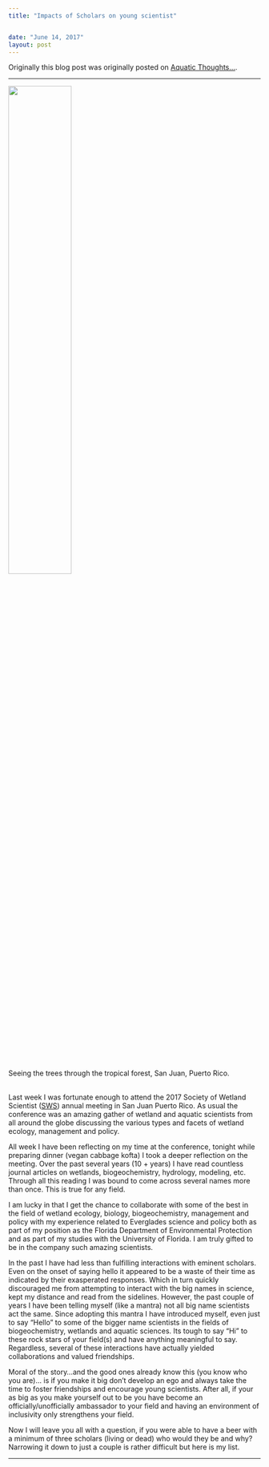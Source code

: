 ```yaml
---
title: "Impacts of Scholars on young scientist"


date: "June 14, 2017"
layout: post
---
```



<section class="main-content">
<p>Originally this blog post was originally posted on <a href="https://wetlandbiogeochem.weebly.com/aquatic-thoughts">Aquatic Thoughts…</a>.</p>
<hr />
<div class="figure">
<img src=...images/PuertoRico_ForestOcean.jpeg"  width="50%" align="center">
<p class="caption">
Seeing the trees through the tropical forest, San Juan, Puerto Rico.
</p>
</div>
<p><br> Last week I was fortunate enough to attend the 2017 Society of Wetland Scientist (<a href="sws.org">SWS</a>) annual meeting in San Juan Puerto Rico. As usual the conference was an amazing gather of wetland and aquatic scientists from all around the globe discussing the various types and facets of wetland ecology, management and policy.</p>
<p>All week I have been reflecting on my time at the conference, tonight while preparing dinner (vegan cabbage kofta) I took a deeper reflection on the meeting. Over the past several years (10 + years) I have read countless journal articles on wetlands, biogeochemistry, hydrology, modeling, etc. Through all this reading I was bound to come across several names more than once. This is true for any field.</p>
<p>I am lucky in that I get the chance to collaborate with some of the best in the field of wetland ecology, biology, biogeochemistry, management and policy with my experience related to Everglades science and policy both as part of my position as the Florida Department of Environmental Protection and as part of my studies with the University of Florida. I am truly gifted to be in the company such amazing scientists.</p>
<p>In the past I have had less than fulfilling interactions with eminent scholars. Even on the onset of saying hello it appeared to be a waste of their time as indicated by their exasperated responses. Which in turn quickly discouraged me from attempting to interact with the big names in science, kept my distance and read from the sidelines. However, the past couple of years I have been telling myself (like a mantra) not all big name scientists act the same. Since adopting this mantra I have introduced myself, even just to say “Hello” to some of the bigger name scientists in the fields of biogeochemistry, wetlands and aquatic sciences. Its tough to say “Hi” to these rock stars of your field(s) and have anything meaningful to say. Regardless, several of these interactions have actually yielded collaborations and valued friendships.</p>
<p>Moral of the story…and the good ones already know this (you know who you are)… is if you make it big don’t develop an ego and always take the time to foster friendships and encourage young scientists. After all, if your as big as you make yourself out to be you have become an officially/unofficially ambassador to your field and having an environment of inclusivity only strengthens your field.</p>
<p>Now I will leave you all with a question, if you were able to have a beer with a minimum of three scholars (living or dead) who would they be and why? Narrowing it down to just a couple is rather difficult but here is my list.</p>
<hr />
</section>
